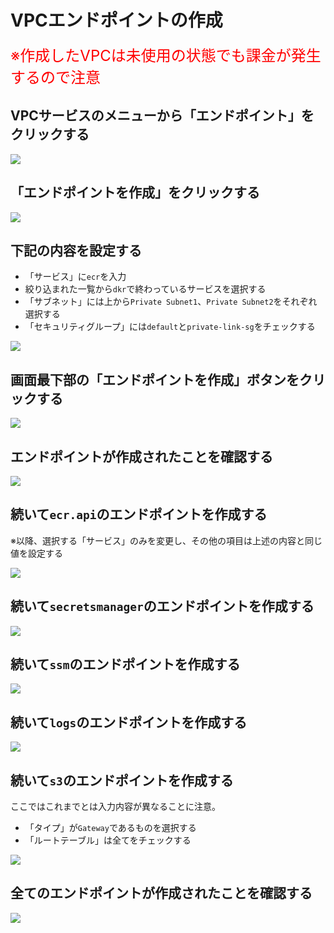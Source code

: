 # VPCエンドポイントの作成

<span style="color: red; font-size: x-large">※作成したVPCは未使用の状態でも課金が発生するので注意</span>

## VPCサービスのメニューから「エンドポイント」をクリックする

![](images/06/01.png)

## 「エンドポイントを作成」をクリックする

![](images/06/02.png)

## 下記の内容を設定する

- 「サービス」に`ecr`を入力
- 絞り込まれた一覧から`dkr`で終わっているサービスを選択する
- 「サブネット」には上から`Private Subnet1`、`Private Subnet2`をそれぞれ選択する
- 「セキュリティグループ」には`default`と`private-link-sg`をチェックする

![](images/06/03.png)

## 画面最下部の「エンドポイントを作成」ボタンをクリックする

![](images/06/04.png)

## エンドポイントが作成されたことを確認する

![](images/06/05.png)

## 続いて`ecr.api`のエンドポイントを作成する

※以降、選択する「サービス」のみを変更し、その他の項目は上述の内容と同じ値を設定する

![](images/06/06.png)

## 続いて`secretsmanager`のエンドポイントを作成する

![](images/06/07.png)

## 続いて`ssm`のエンドポイントを作成する

![](images/06/08.png)

## 続いて`logs`のエンドポイントを作成する

![](images/06/09.png)

## 続いて`s3`のエンドポイントを作成する

ここではこれまでとは入力内容が異なることに注意。

- 「タイプ」が`Gateway`であるものを選択する
- 「ルートテーブル」は全てをチェックする

![](images/06/10.png)

## 全てのエンドポイントが作成されたことを確認する

![](images/06/11.png)